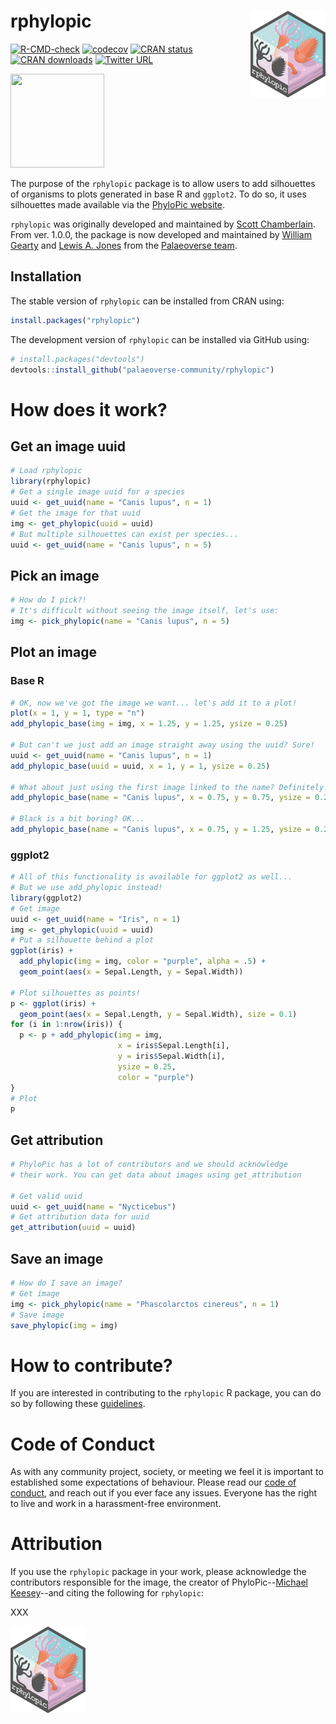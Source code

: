 # rphylopic <img src="man/figures/logo.png" align="right" alt="" width="120">

<!-- badges: start -->
[![R-CMD-check](https://github.com/palaeoverse-community/rphylopic/actions/workflows/R-CMD-check.yaml/badge.svg)](https://github.com/palaeoverse-community/rphylopic/actions/workflows/R-CMD-check.yaml)
[![codecov](https://codecov.io/gh/palaeoverse-community/rphylopic/branch/main/graph/badge.svg?token=HQQO2CRIKT)](https://app.codecov.io/gh/palaeoverse-community/rphylopic)
[![CRAN status](https://www.r-pkg.org/badges/version/rphylopic)](https://CRAN.R-project.org/package=rphylopic)
[![CRAN downloads](https://cranlogs.r-pkg.org/badges/grand-total/rphylopic)](https://cran.r-project.org/package=rphylopic)
[![Twitter URL](https://img.shields.io/twitter/url/https/twitter.com/ThePalaeoverse.svg?style=social&label=Follow%20%40ThePalaeoverse)](https://twitter.com/ThePalaeoverse)
<!-- badges: end -->

<img src="https://images.phylopic.org/images/c65573fb-2659-46b9-b7a0-065232a2a08b/vector.svg"  width="150" height="150">

The purpose of the `rphylopic` package is to allow users to add silhouettes of organisms to plots generated in base R and `ggplot2`. To do so, it uses silhouettes made available via the [PhyloPic website](http://phylopic.org/).

`rphylopic` was originally developed and maintained by [Scott Chamberlain](https://scottchamberlain.info). From ver. 1.0.0, the package is now developed and maintained by [William Gearty](https://williamgearty.com) and [Lewis A. Jones](https://www.lewisajones.com) from the [Palaeoverse team](https://palaeoverse.org).

## Installation

The stable version of `rphylopic` can be installed from CRAN using:

```r
install.packages("rphylopic")
```

The development version of `rphylopic` can be installed via GitHub using:

```r
# install.packages("devtools")
devtools::install_github("palaeoverse-community/rphylopic")
```

# How does it work?

## Get an image uuid

```r
# Load rphylopic
library(rphylopic)
# Get a single image uuid for a species
uuid <- get_uuid(name = "Canis lupus", n = 1)
# Get the image for that uuid
img <- get_phylopic(uuid = uuid)
# But multiple silhouettes can exist per species...
uuid <- get_uuid(name = "Canis lupus", n = 5)
```

## Pick an image

```r
# How do I pick?!
# It's difficult without seeing the image itself, let's use:
img <- pick_phylopic(name = "Canis lupus", n = 5)
```

## Plot an image

### Base R

```r
# OK, now we've got the image we want... let's add it to a plot!
plot(x = 1, y = 1, type = "n")
add_phylopic_base(img = img, x = 1.25, y = 1.25, ysize = 0.25)

# But can't we just add an image straight away using the uuid? Sure!
uuid <- get_uuid(name = "Canis lupus", n = 1)
add_phylopic_base(uuid = uuid, x = 1, y = 1, ysize = 0.25)

# What about just using the first image linked to the name? Definitely!
add_phylopic_base(name = "Canis lupus", x = 0.75, y = 0.75, ysize = 0.25)

# Black is a bit boring? OK...
add_phylopic_base(name = "Canis lupus", x = 0.75, y = 1.25, ysize = 0.25, color = "orange")
```

### ggplot2

```r
# All of this functionality is available for ggplot2 as well...
# But we use add_phylopic instead!
library(ggplot2)
# Get image
uuid <- get_uuid(name = "Iris", n = 1)
img <- get_phylopic(uuid = uuid)
# Put a silhouette behind a plot
ggplot(iris) +
  add_phylopic(img = img, color = "purple", alpha = .5) +
  geom_point(aes(x = Sepal.Length, y = Sepal.Width))
  
# Plot silhouettes as points!
p <- ggplot(iris) + 
  geom_point(aes(x = Sepal.Length, y = Sepal.Width), size = 0.1)
for (i in 1:nrow(iris)) {
  p <- p + add_phylopic(img = img,
                        x = iris$Sepal.Length[i],
                        y = iris$Sepal.Width[i],
                        ysize = 0.25,
                        color = "purple")
}
# Plot
p
```

## Get attribution

```r
# PhyloPic has a lot of contributors and we should acknowledge 
# their work. You can get data about images using get_attribution

# Get valid uuid
uuid <- get_uuid(name = "Nycticebus")
# Get attribution data for uuid
get_attribution(uuid = uuid)
```

## Save an image

```r
# How do I save an image?
# Get image
img <- pick_phylopic(name = "Phascolarctos cinereus", n = 1)
# Save image
save_phylopic(img = img)
```

# How to contribute?

If you are interested in contributing to the `rphylopic` R package, you can do so by following these [guidelines](https://rphylopic.palaeoverse.org/CONTRIBUTING.html).

# Code of Conduct

As with any community project, society, or meeting we feel it is important to established some expectations of behaviour. Please read our [code of conduct](https://rphylopic.palaeoverse.org/CODE_OF_CONDUCT.html), and reach out if you ever face any issues. Everyone has the right to live and work in a harassment-free environment.

# Attribution

If you use the `rphylopic` package in your work, please acknowledge the contributors responsible for the image, the creator of PhyloPic--[Michael Keesey](http://tmkeesey.net)--and citing the following for `rphylopic`:

XXX

<p align="left">

<img src="man/figures/logo.png" width="120" />

</p>
